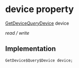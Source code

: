 


# device property






[GetDevice$Query$Device](../../graphql_devices_device_query.graphql/GetDevice$Query$Device-class.md) device
  
_read / write_






## Implementation

```dart
GetDevice$Query$Device device;


```







